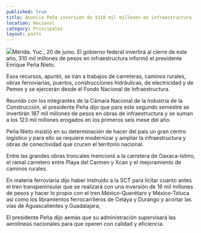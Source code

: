 ```yaml
---
published: true
title: Anuncia Peña inversión de $310 mil millones en infraestructura
location: Nacional
category: Principales
layout: posts
---
```


![](http://i.imgur.com/CNWKcZdm.jpg)Mérida. Yuc., 20 de junio. El gobierno federal invertirá al cierre de este año, 310 mil millones de pesos en infraestructura informó el presidente Enrique Peña Nieto.

Esos recursos, apuntó, se irán a trabajos de carreteras, caminos rurales, obras ferroviarias, puertos, construcciones hidráulicas, de electricidad y de Pemex y se ejercerán desde el Fondo Nacional de Infraestructura.

Reunido con los integrantes de la Cámara Nacional de la Industria de la Construcción, el presidente Peña dijo que para este segundo semestre se invertirán 187 mil millones de pesos en obras de infraestructura y se suman a los 123 mil millones erogados en los primeros seis mese del año.

Peña Nieto insistió en su determinación de hacer del país un gran centro logístico y para ello se requiere modernizar y ampliar la infraestructura y obras de conectividad que crucen el territorio nacional.

Entre las grandes obras troncales mencionó a la carretera de Oaxaca-Istmo, el ramal carretero entre Playa del Carmen y Xcan y el mejoramiento de caminos rurales.

En materia ferroviaria dijo haber instruido a la SCT para licitar cuanto antes el tren transpeninsular que se realizará con una inversión de 16 mil millones de pesos y hacer lo propio con el tren México-Querétaro y México-Toluca así como los libramientos ferrocarrileros de Celaya y Durango y acortar las vías de Aguascalientes y Guadalajara,

El presidente Peña dijo aemás que su administración supervisará las aerolíneas nacionales para que operen con calidad y eficiencia.
